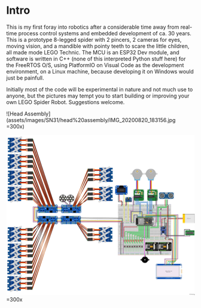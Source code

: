 # Intro

This is my first foray into robotics after a considerable time away from real-time process control systems and embedded development of ca. 30 years. This is a prototype 8-legged spider with 2 pincers, 2 cameras for eyes, moving vision, and a mandible with pointy teeth to scare the little children, all made mode LEGO Technic. The MCU is an ESP32 Dev module, and software is written in C++ (none of this interpreted Python stuff here) for the FreeRTOS O/S, using PlatformIO on Visual Code as the development environment, on a Linux machine, because developing it on Windows would just be painfull. 

Initially most of the code will be experimental in nature and not much use to anyone, but the pictures may tempt you to start building or improving your own LEGO Spider Robot. Suggestions welcome. 

![Head Assembly](assets/images/SN31/head%20assembly/IMG_20200820_183156.jpg =300x)

![Breadboard layout](fritzing/spider_breadboard_layout.png) =300x
